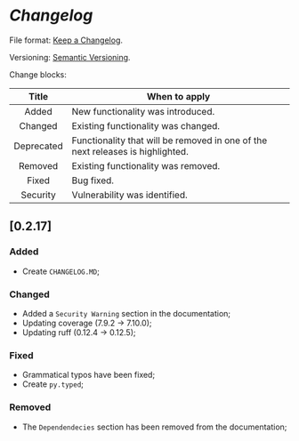 # _Changelog_

File format: [Keep a Changelog](https://keepachangelog.com/en/1.1.0/).

Versioning: [Semantic Versioning](https://semver.org/).

Change blocks:

|    Title       | When to apply                                                                  |
|:--------------:|--------------------------------------------------------------------------------|
|   Added        | New functionality was introduced.                                              |
|   Changed      | Existing functionality was changed.                                            |
|   Deprecated   | Functionality that will be removed in one of the next releases is highlighted. |
|   Removed      | Existing functionality was removed.                                            |
|   Fixed        | Bug fixed.                                                                     |
|   Security     | Vulnerability was identified.                                                  |

## [0.2.17]

### Added

- Create `CHANGELOG.MD`;

### Changed

- Added a `Security Warning` section in the documentation;
- Updating coverage (7.9.2 -> 7.10.0);
- Updating ruff (0.12.4 -> 0.12.5);

### Fixed

- Grammatical typos have been fixed;
- Create `py.typed`;

### Removed

- The `Dependendecies` section has been removed from the documentation;
